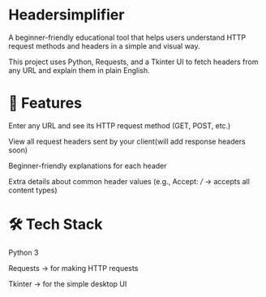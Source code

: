 # Headersimplifier

A beginner-friendly educational tool that helps users understand HTTP request methods and headers in a simple and visual way.


This project uses Python, Requests, and a Tkinter UI to fetch headers from any URL and explain them in plain English.


# 📌 Features

Enter any URL and see its HTTP request method (GET, POST, etc.)

View all request headers sent by your client(will add response headers soon)

Beginner-friendly explanations for each header

Extra details about common header values (e.g., Accept: */* → accepts all content types)


# 🛠️ Tech Stack

Python 3

Requests → for making HTTP requests

Tkinter → for the simple desktop UI
